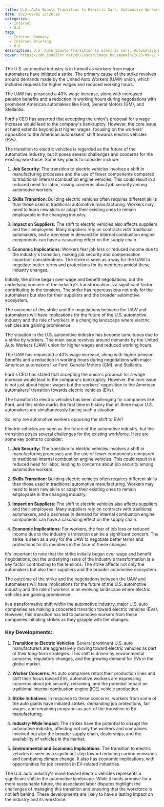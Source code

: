 ```yaml
---
title: U.S. Auto Giants Transition to Electric Cars, Automotive Workers Go on Strik
date: 2023-09-02 22:26:26
categories:
  - Internet
  - U.S
tags:
  - Internet Summary 
  - Internet Briefing
  - U.S
description: U.S. Auto Giants Transition to Electric Cars, Automotive Workers Go on Strik
cover: https://cdn.jsdelivr.net/gh/1oscar/image_house@main/2023-09-27_000201.png
---
```



The U.S. automotive industry is in turmoil as workers from major automakers have initiated a strike. The primary cause of the strike revolves around demands made by the United Auto Workers (UAW) union, which includes requests for higher wages and reduced working hours.

The UAW has proposed a 40% wage increase, along with increased pension benefits and a reduction in working hours during negotiations with prominent American automakers like Ford, General Motors (GM), and Stellantis.

Ford's CEO has asserted that accepting the union's proposal for a wage increase would lead to the company's bankruptcy. However, the core issue at hand extends beyond just higher wages, focusing on the workers' opposition to the American automakers' shift towards electric vehicles (EVs).

The transition to electric vehicles is regarded as the future of the automotive industry, but it poses several challenges and concerns for the existing workforce. Some key points to consider include:

1. **Job Security:** The transition to electric vehicles involves a shift in manufacturing processes and the use of fewer components compared to traditional internal combustion engine vehicles. This could result in a reduced need for labor, raising concerns about job security among automotive workers.

2. **Skills Transition:** Building electric vehicles often requires different skills than those used in traditional automotive manufacturing. Workers may need to learn new skills or adapt their existing ones to remain employable in the changing industry.

3. **Impact on Suppliers:** The shift to electric vehicles also affects suppliers and their employees. Many suppliers rely on contracts with traditional automakers, and a decrease in demand for internal combustion engine components can have a cascading effect on the supply chain.

4. **Economic Implications:** Workers fear job loss or reduced income due to the industry's transition, making job security and compensation important considerations. The strike is seen as a way for the UAW to negotiate better terms and protections for its members amidst these industry changes.

Initially, the strike began over wage and benefit negotiations, but the underlying concern of the industry's transformation is a significant factor contributing to the tensions. The strike has repercussions not only for the automakers but also for their suppliers and the broader automotive ecosystem.

The outcome of this strike and the negotiations between the UAW and automakers will have implications for the future of the U.S. automotive industry and the role of workers in a changing landscape where electric vehicles are gaining prominence.


The situation in the U.S. automotive industry has become tumultuous due to a strike by workers. The main issue revolves around demands by the United Auto Workers (UAW) union for higher wages and reduced working hours.

The UAW has requested a 40% wage increase, along with higher pension benefits and a reduction in working hours during negotiations with major American automakers like Ford, General Motors (GM), and Stellantis.

Ford's CEO has stated that accepting the union's proposal for a wage increase would lead to the company's bankruptcy. However, the core issue is not just about higher wages but the workers' opposition to the American automakers' transition towards electric vehicles (EVs).

The transition to electric vehicles has been challenging for companies like Ford, and this strike marks the first time in history that all three major U.S. automakers are simultaneously facing such a situation.

So, why are automotive workers opposing the shift to EVs?

Electric vehicles are seen as the future of the automotive industry, but the transition poses several challenges for the existing workforce. Here are some key points to consider:

1. **Job Security:** The transition to electric vehicles involves a shift in manufacturing processes and the use of fewer components compared to traditional internal combustion engine vehicles. This could result in a reduced need for labor, leading to concerns about job security among automotive workers.

2. **Skills Transition:** Building electric vehicles often requires different skills than those used in traditional automotive manufacturing. Workers may need to learn new skills or adapt their existing ones to remain employable in the changing industry.

3. **Impact on Suppliers:** The shift to electric vehicles also affects suppliers and their employees. Many suppliers rely on contracts with traditional automakers, and a decrease in demand for internal combustion engine components can have a cascading effect on the supply chain.

4. **Economic Implications:** For workers, the fear of job loss or reduced income due to the industry's transition can be a significant concern. The strike is seen as a way for the UAW to negotiate better terms and protections for its members in the face of these changes.

It's important to note that the strike initially began over wage and benefit negotiations, but the underlying issue of the industry's transformation is a key factor contributing to the tensions. The strike affects not only the automakers but also their suppliers and the broader automotive ecosystem.

The outcome of the strike and the negotiations between the UAW and automakers will have implications for the future of the U.S. automotive industry and the role of workers in an evolving landscape where electric vehicles are gaining prominence.



In a transformative shift within the automotive industry, major U.S. auto companies are making a concerted transition toward electric vehicles (EVs). However, this transition has led to automotive workers from these companies initiating strikes as they grapple with the changes.

### Key Developments:

1. **Transition to Electric Vehicles**: Several prominent U.S. auto manufacturers are aggressively moving toward electric vehicles as part of their long-term strategies. This shift is driven by environmental concerns, regulatory changes, and the growing demand for EVs in the global market.

2. **Worker Concerns**: As auto companies retool their production lines and shift their focus toward EVs, automotive workers are expressing concerns about job security, retraining, and the potential impact on traditional internal combustion engine (ICE) vehicle production.

3. **Strike Initiatives**: In response to these concerns, workers from some of the auto giants have initiated strikes, demanding job protections, fair wages, and retraining programs as part of the transition to EV manufacturing.

4. **Industry-Wide Impact**: The strikes have the potential to disrupt the automotive industry, affecting not only the workers and companies involved but also the broader supply chain, dealerships, and the availability of vehicles in the market.

5. **Environmental and Economic Implications**: The transition to electric vehicles is seen as a significant step toward reducing carbon emissions and combating climate change. It also has economic implications, with opportunities for job creation in EV-related industries.

The U.S. auto industry's move toward electric vehicles represents a significant shift in the automotive landscape. While it holds promise for a more sustainable future, the associated labor disputes highlight the challenges of managing this transition and ensuring that the workforce is not left behind. These developments are likely to have a lasting impact on the industry and its workforce.